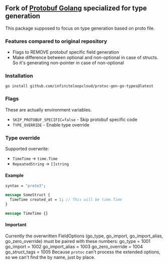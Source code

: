 ## Fork of [Protobuf Golang](https://github.com/protocolbuffers/protobuf-go) specialized for type generation

This package supposed to focus on type generation based on proto file.

### Features compared to original repository

- Flags to REMOVE protobuf specific field generation
- Make difference between optional and non-optional in case of structs. So it's generating non-pointer in case of non-optional

### Installation

```shell
go install github.com/infiniteloopcloud/protoc-gen-go-types@latest
```

### Flags

These are actually environment variables.

- `SKIP_PROTOBUF_SPECIFIC=false` - Skip protobuf specific code
- `TYPE_OVERRIDE` - Enable type override

### Type override

Supported overwrite:

- `TimeTime` -> `time.Time`
- `RepeatedString` -> `[]string`

#### Example

```protobuf
syntax = "proto3";

message SomeStruct {
  TimeTime created_at = 1; // This will be time.Time
}

message TimeTime {}
```

#### Important

Currently the overwritten FieldOptions (go_type, go_import, go_import_alias, go_zero_override) must be paired with these numbers:
go_type = 1001
go_import = 1002
go_import_alias = 1003
go_zero_override = 1004
go_struct_tags = 1005
Because `protoc` can't process the extended options, so we can't find the by name, just by place.
